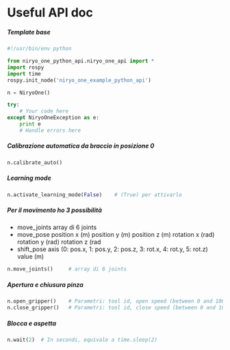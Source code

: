 # Useful API doc

##### Template base

```python
#!/usr/bin/env python

from niryo_one_python_api.niryo_one_api import *
import rospy
import time
rospy.init_node('niryo_one_example_python_api')

n = NiryoOne()

try:
    # Your code here
except NiryoOneException as e:
    print e
    # Handle errors here
```

##### Calibrazione automatica da braccio in posizione 0
```python
n.calibrate_auto()
```

##### Learning mode
```python
n.activate_learning_mode(False)    # (True) per attivarlo
```

##### Per il movimento ho 3 possibilità
- move_joints
    array di 6 joints
- move_pose
    position x (m)
    position y (m)
    position z (m)
    rotation x (rad)
    rotation y (rad)
    rotation z (rad
- shift_pose
    axis (0: pos.x, 1: pos.y, 2: pos.z, 3: rot.x, 4: rot.y, 5: rot.z)
    value (m)
```python
n.move_joints()     # array di 6 joints
```

##### Apertura e chiusura pinza
```python
n.open_gripper()    # Parametri: tool id, open speed (between 0 and 1000, meglio tra 100 and 500)
n.close_gripper()   # Parametri: tool id, close speed (between 0 and 1000, meglio tra 100 and 500)
```

##### Blocca e aspetta
```python
n.wait(2)  # In secondi, equivale a time.sleep(2)
```


